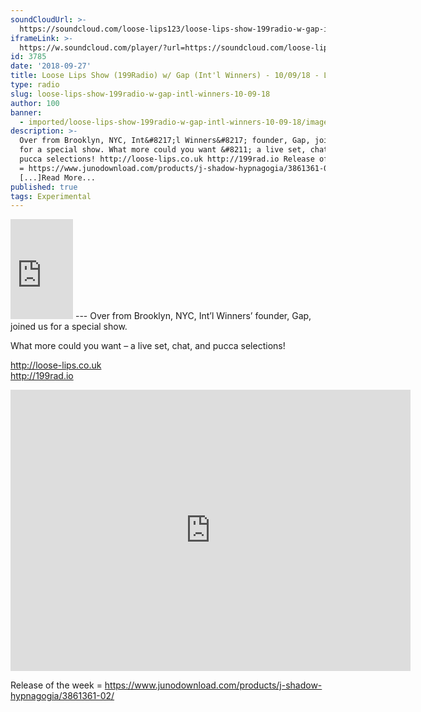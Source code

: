 ```yaml
---
soundCloudUrl: >-
  https://soundcloud.com/loose-lips123/loose-lips-show-199radio-w-gap-intl-winners-100918
iframeLink: >-
  https://w.soundcloud.com/player/?url=https://soundcloud.com/loose-lips123/loose-lips-show-199radio-w-gap-intl-winners-100918?in=loose-lips123/sets/radioshows&color=00aabb&auto_play=false&hide_related=false&show_comments=true&show_user=true&show_reposts=false
id: 3785
date: '2018-09-27'
title: Loose Lips Show (199Radio) w/ Gap (Int'l Winners) - 10/09/18 - Loose Lips
type: radio
slug: loose-lips-show-199radio-w-gap-intl-winners-10-09-18
author: 100
banner:
  - imported/loose-lips-show-199radio-w-gap-intl-winners-10-09-18/image3785.jpeg
description: >-
  Over from Brooklyn, NYC, Int&#8217;l Winners&#8217; founder, Gap, joined us
  for a special show. What more could you want &#8211; a live set, chat, and
  pucca selections! http://loose-lips.co.uk http://199rad.io Release of the week
  = https://www.junodownload.com/products/j-shadow-hypnagogia/3861361-02/
  [...]Read More...
published: true
tags: Experimental
---
```

<iframe id="sc-widget" title="title" width="100" height="160" scrolling="no" frameborder="yes" allow="autoplay" src="https://w.soundcloud.com/player/?url=https://soundcloud.com/loose-lips123/loose-lips-show-199radio-w-gap-intl-winners-100918?in=loose-lips123/sets/radioshows&amp;color=00aabb&amp;auto_play=false&amp;hide_related=false&amp;show_comments=true&amp;show_user=true&amp;show_reposts=false"></iframe>
---
Over from Brooklyn, NYC, Int’l Winners’ founder, Gap, joined us for a special show.

What more could you want – a live set, chat, and pucca selections!

http://loose-lips.co.uk  
http://199rad.io  
<iframe loading="lazy" title="International Winners" width="640" height="450" scrolling="no" frameborder="no" src="https://w.soundcloud.com/player/?visual=true&amp;url=https%3A%2F%2Fapi.soundcloud.com%2Fusers%2F100381720&amp;show_artwork=true&amp;maxwidth=640&amp;maxheight=960&amp;dnt=1"></iframe>

Release of the week = https://www.junodownload.com/products/j-shadow-hypnagogia/3861361-02/